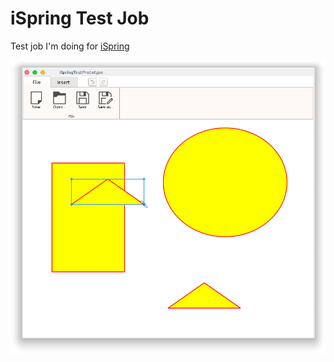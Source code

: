 # iSpring Test Job
Test job I'm doing for [iSpring](http://www.ispringsolutions.com/)

![app screenshot][screenshot]

[screenshot]: https://github.com/sergey-shambir/iSpring_test_job/raw/master/github/ispring-test-proto.png "Ubuntu, 8 Jun 2015, sample scene"
